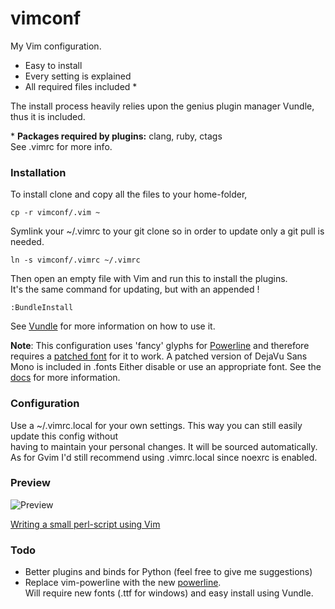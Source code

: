 vimconf
=======

My Vim configuration.
* Easy to install
* Every setting is explained
* All required files included \*

The install process heavily relies upon the genius plugin manager Vundle, 
thus it is included.  

\* **Packages required by plugins:** clang, ruby, ctags   
See .vimrc for more info. 

### Installation
To install clone and copy all the files to your home-folder,   

    cp -r vimconf/.vim ~

Symlink your ~/.vimrc to your git clone so in order to update
only a git pull is needed.   

    ln -s vimconf/.vimrc ~/.vimrc

Then open an empty file with Vim and run this to install the plugins.  
It's the same command for updating, but with an appended !   

    :BundleInstall

See [Vundle](https://github.com/gmarik/vundle) for more information on how 
to use it.

**Note**: This configuration uses 'fancy' glyphs for 
[Powerline](https://github.com/Lokaltog/vim-powerline) and therefore requires 
a [patched font](https://github.com/Lokaltog/vim-powerline/wiki/Patched-fonts) 
for it to work. A patched version of DejaVu Sans Mono is included in .fonts 
Either disable  or use an appropriate font. See the 
[docs](https://github.com/Lokaltog/vim-powerline#troubleshooting) for more 
information.  

### Configuration
Use a ~/.vimrc.local for your own settings. This way you can still easily 
update this config without  
having to maintain your personal changes. It will be sourced automatically.  
As for Gvim I'd still recommend using .vimrc.local since noexrc is enabled.

### Preview
![Preview](http://i.imgur.com/rdTew.png "Vim screenshot")

[Writing a small perl-script using Vim](http://youtu.be/DrzAuLsxgwU)

### Todo
* Better plugins and binds for Python (feel free to give me 
suggestions)
* Replace vim-powerline with the new 
[powerline](https://github.com/Lokaltog/powerline).   
Will require new fonts (.ttf for windows) and easy install using Vundle.
